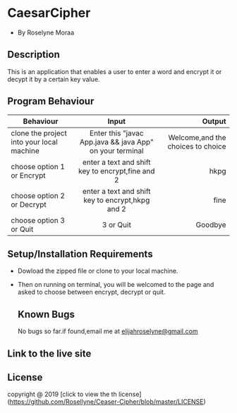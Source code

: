 # CaesarCipher

+ By Roselyne Moraa

## Description

This is an application that enables a user to enter a word and encrypt it or decypt it by a certain key value.

## Program Behaviour

 | Behaviour   |      Input      |  Output |
   |----------|:-------------:|------:|
   | clone the project into your local machine |  Enter this "javac App.java && java App" on your terminal |  Welcome,and the choices to choice|
   | choose option 1 or Encrypt |    enter a text and shift key to encrypt,fine and 2  |   hkpg |
   |  choose option 2 or Decrypt| enter a text and shift key to encrypt,hkpg and  2 | fine    |
   |  choose option 3 or Quit  |  3 or Quit | Goodbye |


## Setup/Installation Requirements

+ Dowload the zipped file or clone to your local machine.
 + Then on running on terminal, you will be welcomed to the page and asked to choose between encrypt, decrypt or quit.

   ## Known Bugs

   No bugs so far.if found,email me at elijahroselyne@gmail.com

  ##  Link to the live site

   ## License

   copyright @ 2019 [click to view the th license] (https://github.com/Rosellyne/Ceaser-Cipher/blob/master/LICENSE)

